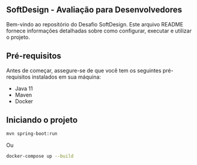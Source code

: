 ## SoftDesign - Avaliação para Desenvolvedores
Bem-vindo ao repositório do Desafio SoftDesign. Este arquivo README fornece informações detalhadas sobre como configurar, executar e utilizar o projeto.

## Pré-requisitos
Antes de começar, assegure-se de que você tem os seguintes pré-requisitos instalados em sua máquina:

* Java 11
* Maven
* Docker

## Iniciando o projeto

```bash
mvn spring-boot:run
```

Ou

```bash
docker-compose up --build
```